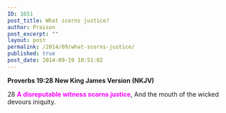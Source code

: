 ```yaml
---
ID: 1651
post_title: What scorns justice?
author: Praison
post_excerpt: ""
layout: post
permalink: /2014/09/what-scorns-justice/
published: true
post_date: 2014-09-19 10:51:02
---
```

<strong>Proverbs 19:28</strong>
<strong> New King James Version (NKJV)</strong>

28 <span style="color: #ff00ff;"><strong>A disreputable witness scorns justice</strong></span>,
And the mouth of the wicked devours iniquity.